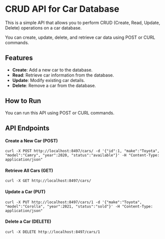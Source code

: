 # CRUD API for Car Database

This is a simple API that allows you to perform CRUD (Create, Read, Update, Delete) operations on a car database.

You can create, update, delete, and retrieve car data using POST or CURL commands.

## Features

- **Create**: Add a new car to the database.
- **Read**: Retrieve car information from the database.
- **Update**: Modify existing car details.
- **Delete**: Remove a car from the database.

## How to Run

You can run this API using POST or CURL commands.

## API Endpoints

#### Create a New Car (POST)

```
curl -X POST http://localhost:8497/cars/ -d '{"id":1, "make":"Toyota", "model":"Camry", "year":2020, "status":"available"}' -H "Content-Type: application/json"
```

#### Retrieve All Cars (GET)

```
curl -X GET http://localhost:8497/cars/
```

#### Update a Car (PUT)

```
curl -X PUT http://localhost:8497/cars/1 -d '{"make":"Toyota", "model":"Corolla", "year":2021, "status":"sold"}' -H "Content-Type: application/json"
```

#### Delete a Car (DELETE)

```
curl -X DELETE http://localhost:8497/cars/1
```
